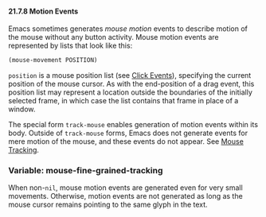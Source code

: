 

#### 21.7.8 Motion Events

Emacs sometimes generates *mouse motion* events to describe motion of the mouse without any button activity. Mouse motion events are represented by lists that look like this:

```lisp
(mouse-movement POSITION)
```

`position` is a mouse position list (see [Click Events](Click-Events.html)), specifying the current position of the mouse cursor. As with the end-position of a drag event, this position list may represent a location outside the boundaries of the initially selected frame, in which case the list contains that frame in place of a window.

The special form `track-mouse` enables generation of motion events within its body. Outside of `track-mouse` forms, Emacs does not generate events for mere motion of the mouse, and these events do not appear. See [Mouse Tracking](Mouse-Tracking.html).

### Variable: **mouse-fine-grained-tracking**

When non-`nil`, mouse motion events are generated even for very small movements. Otherwise, motion events are not generated as long as the mouse cursor remains pointing to the same glyph in the text.
